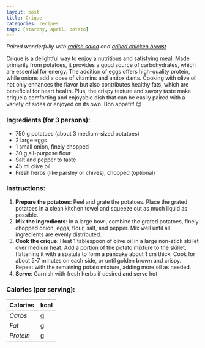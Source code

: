 ```yaml
---
layout: post
title: Crique
categories: recipes
tags: [starchy, april, potato]
---
```


*Paired wonderfully with <a href="/recipes/radish-salad">radish salad</a> and <a href="/recipes/grilled-chicken-breast">grilled chicken breast</a>*

Crique is a delightful way to enjoy a nutritious and satisfying meal. Made primarily from potatoes, it provides a good source of carbohydrates, which are essential for energy. The addition of eggs offers high-quality protein, while onions add a dose of vitamins and antioxidants. Cooking with olive oil not only enhances the flavor but also contributes healthy fats, which are beneficial for heart health. Plus, the crispy texture and savory taste make crique a comforting and enjoyable dish that can be easily paired with a variety of sides or enjoyed on its own. Bon appétit! 😊

### Ingredients (for 3 persons):
- 750 g potatoes (about 3 medium-sized potatoes)
- 2 large eggs
- 1 small onion, finely chopped
- 30 g all-purpose flour
- Salt and pepper to taste
- 45 ml olive oil
- Fresh herbs (like parsley or chives), chopped (optional)

### Instructions:

1. **Prepare the potatoes**: Peel and grate the potatoes. Place the grated potatoes in a clean kitchen towel and squeeze out as much liquid as possible.
2. **Mix the ingredients**: In a large bowl, combine the grated potatoes, finely chopped onion, eggs, flour, salt, and pepper. Mix well until all ingredients are evenly distributed.
3. **Cook the crique**: Heat 1 tablespoon of olive oil in a large non-stick skillet over medium heat. Add a portion of the potato mixture to the skillet, flattening it with a spatula to form a pancake about 1 cm thick. Cook for about 5-7 minutes on each side, or until golden brown and crispy. Repeat with the remaining potato mixture, adding more oil as needed.
4. **Serve**: Garnish with fresh herbs if desired and serve hot

### Calories (per serving):

| **Calories** | kcal |
| ----------- | ----------- |
| *Carbs* | g |
| *Fat* | g |
| *Protein* | g |